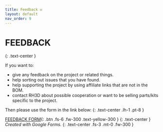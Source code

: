 ```yaml
---
title: Feedback ✉️
layout: default
nav_order: 9
---
```

# FEEDBACK
{: .text-center }

If you want to:
- give any feedback on the project or related things.
- help sorting out issues that you have found.
- help supporting the project by using affiliate links that are not in the BOM.
- contact RH3D about possible cooperation or want to be selling parts/kits specific to the project.

Then please use the form in the link below:
{: .text-center .lh-1 .pt-8 }

[FEEDBACK FORM]{: .btn .fs-6 .fw-300 .text-yellow-300 }
{: .text-center }
*Created with Google Forms.*
{: .text-center .fs-3 .mt-0 .fw-300 }

[FEEDBACK FORM]: https://forms.gle/o5UT37fGMugg6jLb9

